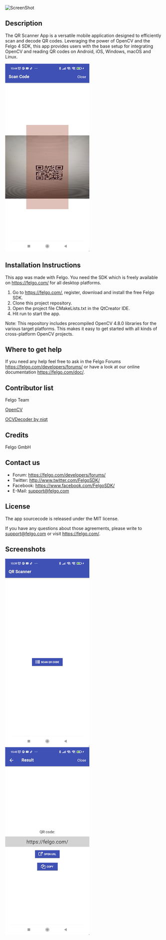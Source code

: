 ![ScreenShot](https://felgo.com/support/felgo-logo.png)

Description
-----------
The QR Scanner App is a versatile mobile application designed to efficiently scan and decode QR codes. Leveraging the power of OpenCV and the Felgo 4 SDK, this app provides users with the base setup for integrating OpenCV and reading QR codes on Android, iOS, Windows, macOS and Linux.

![ScreenShot](https://raw.githubusercontent.com/FelgoSDK/Qt-Felgo-OpenCV/master/app-screenshots/screenshot2.png)

Installation Instructions
-------------------------
This app was made with Felgo. You need the SDK which is freely available on https://felgo.com/ for all desktop platforms.

1. Go to https://felgo.com/, register, download and install the free Felgo SDK.
2. Clone this project repository.
3. Open the project file CMakeLists.txt in the QtCreator IDE.
4. Hit run to start the app.

Note: This repository includes precompiled OpenCV 4.8.0 libraries for the various target platforms. This makes it easy to get started with all kinds of cross-platform OpenCV projects.

Where to get help
-----------------
If you need any help feel free to ask in the Felgo Forums https://felgo.com/developers/forums/ or have a look at our online documentation https://felgo.com/doc/.

Contributor list
----------------
Felgo Team

[OpenCV](https://github.com/opencv/opencv)

[OCVDecoder by niqt](https://github.com/niqt/ocvdecoder)

Credits
-------
Felgo GmbH

Contact us
----------
- Forum: https://felgo.com/developers/forums/
- Twitter: http://www.twitter.com/FelgoSDK/
- Facebook: https://www.facebook.com/FelgoSDK/
- E-Mail: support@felgo.com

License
-------
The app sourcecode is released under the MIT license.

If you have any questions about those agreements, please write to support@felgo.com
or visit https://felgo.com/.

Screenshots
-----------
![Screenshot](https://raw.githubusercontent.com/FelgoSDK/Qt-Felgo-OpenCV/master/app-screenshots/screenshot3.png)
![ScreenShot](https://raw.githubusercontent.com/FelgoSDK/Qt-Felgo-OpenCV/master/app-screenshots/screenshot1.png)
